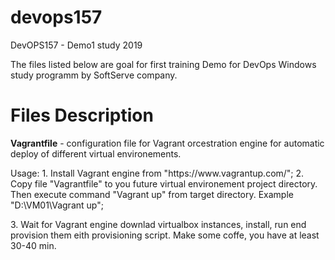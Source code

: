 # devops157
DevOPS157 - Demo1 study 2019

The files listed below are goal for first training Demo for DevOps Windows study programm by SoftServe company.
<h1>Files Description</h1>

<p><strong>Vagrantfile</strong> - configuration file for Vagrant orcestration engine for automatic deploy of different virtual environements.</p>
<p>Usage: 
  1. Install Vagrant engine from "https://www.vagrantup.com/"; 
  2. Copy file "Vagrantfile" to you future virtual environement project directory. Then execute command "Vagrant up" from target    directory. Example "D:\VM01\Vagrant up";</p>
  3. Wait for Vagrant engine downlad virtualbox instances, install, run end provision them eith provisioning script. Make some coffe, you have at least 30-40 min.
